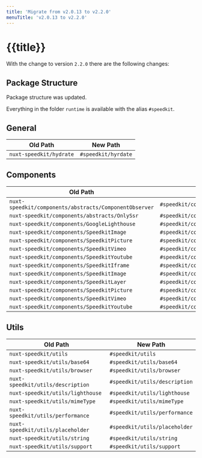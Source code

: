 ```yaml
---
title: 'Migrate from v2.0.13 to v2.2.0'
menuTitle: 'v2.0.13 to v2.2.0'
---
```


# {{title}}

With the change to version `2.2.0` there are the following changes:

## Package Structure

Package structure was updated.

Everything in the folder `runtime` is available with the alias `#speedkit`.

## General

| Old Path                | New Path            |
| ----------------------- | ------------------- |
| `nuxt-speedkit/hydrate` | `#speedkit/hyrdate` |

## Components

| Old Path                                               | New Path                                          |
| ------------------------------------------------------ | ------------------------------------------------- |
| `nuxt-speedkit/components/abstracts/ComponentObserver` | `#speedkit/components/abstracts/ComponentObserver` |
| `nuxt-speedkit/components/abstracts/OnlySsr`           | `#speedkit/components/abstracts/OnlySsr`          |
| `nuxt-speedkit/components/GoogleLighthouse`            | `#speedkit/components/GoogleLighthouse`           |
| `nuxt-speedkit/components/SpeedkitImage`               | `#speedkit/components/SpeedkitImage`              |
| `nuxt-speedkit/components/SpeedkitPicture`             | `#speedkit/components/SpeedkitPicture`            |
| `nuxt-speedkit/components/SpeedkitVimeo`               | `#speedkit/components/SpeedkitVimeo`              |
| `nuxt-speedkit/components/SpeedkitYoutube`             | `#speedkit/components/SpeedkitYoutube`            |
| `nuxt-speedkit/components/SpeedkitIframe`              | `#speedkit/components/SpeedkitIframe`             |
| `nuxt-speedkit/components/SpeedkitImage`               | `#speedkit/components/SpeedkitImage`              |
| `nuxt-speedkit/components/SpeedkitLayer`               | `#speedkit/components/SpeedkitLayer`              |
| `nuxt-speedkit/components/SpeedkitPicture`             | `#speedkit/components/SpeedkitPicture`            |
| `nuxt-speedkit/components/SpeedkitVimeo`               | `#speedkit/components/SpeedkitVimeo`              |
| `nuxt-speedkit/components/SpeedkitYoutube`             | `#speedkit/components/SpeedkitYoutube`            |

## Utils

| Old Path                          | New Path                      |
| --------------------------------- | ----------------------------- |
| `nuxt-speedkit/utils`             | `#speedkit/utils`             |
| `nuxt-speedkit/utils/base64`      | `#speedkit/utils/base64`      |
| `nuxt-speedkit/utils/browser`     | `#speedkit/utils/browser`     |
| `nuxt-speedkit/utils/description` | `#speedkit/utils/description` |
| `nuxt-speedkit/utils/lighthouse`  | `#speedkit/utils/lighthouse`  |
| `nuxt-speedkit/utils/mimeType`    | `#speedkit/utils/mimeType`    |
| `nuxt-speedkit/utils/performance` | `#speedkit/utils/performance` |
| `nuxt-speedkit/utils/placeholder` | `#speedkit/utils/placeholder` |
| `nuxt-speedkit/utils/string`      | `#speedkit/utils/string`      |
| `nuxt-speedkit/utils/support`     | `#speedkit/utils/support`     |
